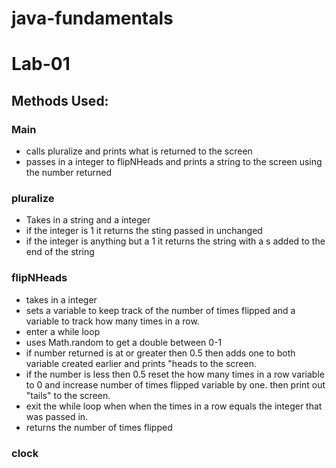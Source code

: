 # java-fundamentals

# Lab-01

## Methods Used:

### Main
- calls pluralize and prints what is returned to the screen
- passes in a integer to flipNHeads and prints a string to the screen using the number returned

### pluralize
- Takes in a string and a integer 
- if the integer is 1 it returns the sting passed in unchanged
- if the integer is anything but a 1 it returns the string with a s added to the end of the string

### flipNHeads
- takes in a integer
- sets a variable to keep track of the number of times flipped and a variable to track how many times in a row.
- enter a while loop
- uses Math.random to get a double between 0-1
- if number returned is at or greater then 0.5 then adds one to both variable created earlier and prints "heads to the screen.
- if the number is less then 0.5 reset the how many times in a row variable to 0 and increase number of times flipped variable by one. then print out "tails" to the screen.
- exit the while loop when when the times in a row equals the integer that was passed in.
- returns the number of times flipped

### clock
